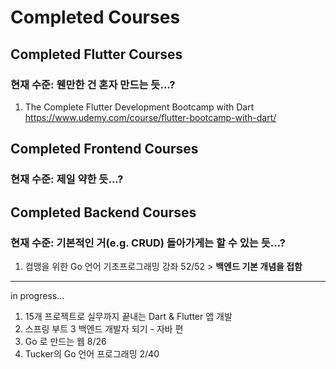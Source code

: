 # Completed Courses
## Completed Flutter Courses
### 현재 수준: 웬만한 건 혼자 만드는 듯...?
1. The Complete Flutter Development Bootcamp with Dart<br>
https://www.udemy.com/course/flutter-bootcamp-with-dart/
## Completed Frontend Courses
### 현재 수준: 제일 약한 듯...?
## Completed Backend Courses
### 현재 수준: 기본적인 거(e.g. CRUD) 돌아가게는 할 수 있는 듯...?
1. 컴맹을 위한 Go 언어 기초프로그래밍 강좌 52/52 > **백엔드 기본 개념을 접함**
---
in progress...
1. 15개 프로젝트로 실무까지 끝내는 Dart & Flutter 앱 개발
2. 스프링 부트 3 백엔드 개발자 되기 - 자바 편
3. Go 로 만드는 웹 8/26
4. Tucker의 Go 언어 프로그래밍 2/40
